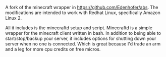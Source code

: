 A fork of the minecraft wrapper in https://github.com/Edenhofer/abs.
The modifications are intended to work with Redhat Linux, specifically Amazon Linux 2.

All it includes is the minecraftd setup and script.  Minecraftd is a simple wrapper for the minecraft client written in bash.  In addition to being able to start/stop/backup your server, it includes options for shutting down your server when no one is connected.  Which is great because I'd trade an arm and a leg for more cpu credits on free micros.




